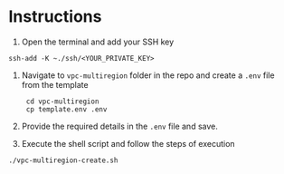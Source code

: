 # Instructions

1. Open the terminal and add your SSH key
  ```
  ssh-add -K ~./ssh/<YOUR_PRIVATE_KEY>
  ```
1. Navigate to `vpc-multiregion` folder in the repo and create a `.env` file from the template

    ```
     cd vpc-multiregion
     cp template.env .env
    ```
1. Provide the required details in the `.env` file and save.
1. Execute the shell script and follow the steps of execution

  ```
  ./vpc-multiregion-create.sh
  ```

